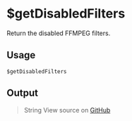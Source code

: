 # $getDisabledFilters
Return the disabled FFMPEG filters.
## Usage
```
$getDisabledFilters
```
## Output
> String
View source on [GitHub](https://github.com/Cyberghxst/forgemusic/blob/dev/src/natives/getDisabledFilters.ts)